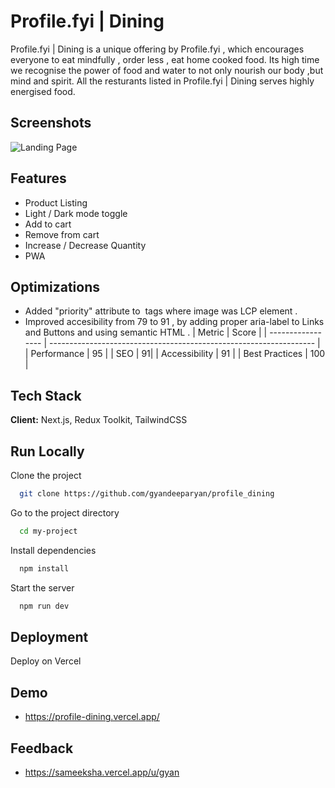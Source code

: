# Profile.fyi | Dining

Profile.fyi | Dining is a unique offering by Profile.fyi , which encourages everyone to eat mindfully , order less , eat home cooked food. Its high time we recognise the power of food and water to not only nourish our body ,but mind and spirit. All the resturants listed in Profile.fyi | Dining serves highly energised food.

## Screenshots

![Landing Page](https://res.cloudinary.com/dzbmc0pit/image/upload/v1724044973/eggqudlgtybzlub2o0ir.png)

## Features

- Product Listing
- Light / Dark mode toggle
- Add to cart
- Remove from cart
- Increase / Decrease Quantity
- PWA

## Optimizations

- Added "priority" attribute to <Image/> tags where image was LCP element .
- Improved accesibility from 79 to 91 , by adding proper aria-label to Links and Buttons and using semantic HTML .
  | Metric | Score |
  | ----------------- | ------------------------------------------------------------------ |
  | Performance | 95 |
  | SEO | 91|
  | Accessibility | 91 |
  | Best Practices | 100 |

## Tech Stack

**Client:** Next.js, Redux Toolkit, TailwindCSS

## Run Locally

Clone the project

```bash
  git clone https://github.com/gyandeeparyan/profile_dining
```

Go to the project directory

```bash
  cd my-project
```

Install dependencies

```bash
  npm install
```

Start the server

```bash
  npm run dev
```

## Deployment

Deploy on Vercel

## Demo

- https://profile-dining.vercel.app/

## Feedback

- https://sameeksha.vercel.app/u/gyan
